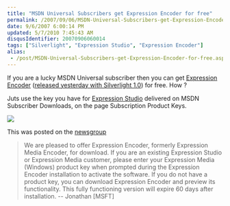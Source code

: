 ```yaml
---
title: "MSDN Universal Subscribers get Expression Encoder for free"
permalink: /2007/09/06/MSDN-Universal-Subscribers-get-Expression-Encoder-for-free/
date: 9/6/2007 6:00:14 PM
updated: 5/7/2010 7:45:43 AM
disqusIdentifier: 20070906060014
tags: ["Silverlight", "Expression Studio", "Expression Encoder"]
alias:
 - /post/MSDN-Universal-Subscribers-get-Expression-Encoder-for-free.aspx/index.html
---
```

If you are a lucky MSDN Universal subscriber then you can get [Expression Encoder](http://www.microsoft.com/expression/products/download.aspx?key=encoder) ([released yesterday with Silverlight 1.0](http://weblogs.asp.net/lkempe/archive/2007/09/05/silverlight-released-with-a-bonus-for-my-brother-mathieu.aspx)) for free. How ?

Juts use the key you have for [Expression Studio](http://www.microsoft.com/expression/products/download.aspx?key=studio) delivered on MSDN Subscriber Downloads, on the page Subscription Product Keys.
<!-- more -->

![](http://www.techheadbrothers.com/images/blog/expressionencoderlicense.jpg) 

This was posted on the [newsgroup](http://www.microsoft.com/communities/newsgroups/en-us/default.aspx?dg=microsoft.public.expression.mediaencoder&cat=&lang=en&cr=US)

> We are pleased to offer Expression Encoder, formerly Expression Media Encoder, for download. If you are an existing Expression Studio or Expression Media customer, please enter your Expression Media (Windows) product key when prompted during the Expression Encoder installation to activate the software. If you do not have a product key, you can download Expression Encoder and preview its functionality. This fully functioning version will expire 60 days after installation. -- Jonathan [MSFT]
